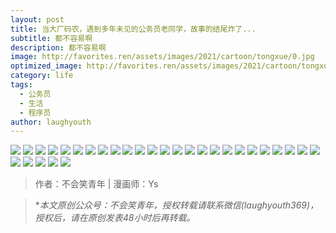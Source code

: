 ```yaml
---
layout: post
title: 当大厂码农，遇到多年未见的公务员老同学，故事的结尾炸了...
subtitle: 都不容易啊
description: 都不容易啊
image: http://favorites.ren/assets/images/2021/cartoon/tongxue/0.jpg
optimized_image: http://favorites.ren/assets/images/2021/cartoon/tongxue/0.jpg
category: life
tags:
  - 公务员
  - 生活
  - 程序员
author: laughyouth
---
```



![](http://favorites.ren/assets/images/2021/cartoon/tongxue/640.jpg)
![](http://favorites.ren/assets/images/2021/cartoon/tongxue/640-1.jpg)
![](http://favorites.ren/assets/images/2021/cartoon/tongxue/640-2.jpg)
![](http://favorites.ren/assets/images/2021/cartoon/tongxue/640-3.jpg)
![](http://favorites.ren/assets/images/2021/cartoon/tongxue/640-4.jpg)
![](http://favorites.ren/assets/images/2021/cartoon/tongxue/640-5.jpg)
![](http://favorites.ren/assets/images/2021/cartoon/tongxue/640-6.jpg)
![](http://favorites.ren/assets/images/2021/cartoon/tongxue/640-7.jpg)
![](http://favorites.ren/assets/images/2021/cartoon/tongxue/640-8.jpg)
![](http://favorites.ren/assets/images/2021/cartoon/tongxue/640-9.jpg)
![](http://favorites.ren/assets/images/2021/cartoon/tongxue/640-10.jpg)
![](http://favorites.ren/assets/images/2021/cartoon/tongxue/640-11.jpg)
![](http://favorites.ren/assets/images/2021/cartoon/tongxue/640-12.jpg)
![](http://favorites.ren/assets/images/2021/cartoon/tongxue/640-13.jpg)
![](http://favorites.ren/assets/images/2021/cartoon/tongxue/640-14.jpg)
![](http://favorites.ren/assets/images/2021/cartoon/tongxue/640-15.jpg)
![](http://favorites.ren/assets/images/2021/cartoon/tongxue/640-16.jpg)
![](http://favorites.ren/assets/images/2021/cartoon/tongxue/640-17.jpg)
![](http://favorites.ren/assets/images/2021/cartoon/tongxue/640-18.jpg)
![](http://favorites.ren/assets/images/2021/cartoon/tongxue/640-19.jpg)
![](http://favorites.ren/assets/images/2021/cartoon/tongxue/640-20.jpg)
![](http://favorites.ren/assets/images/2021/cartoon/tongxue/640-21.jpg)
![](http://favorites.ren/assets/images/2021/cartoon/tongxue/640-22.jpg)
![](http://favorites.ren/assets/images/2021/cartoon/tongxue/640-23.jpg)
![](http://favorites.ren/assets/images/2021/cartoon/tongxue/640-24.jpg)
![](http://favorites.ren/assets/images/2021/cartoon/tongxue/640-25.jpg)
![](http://favorites.ren/assets/images/2021/cartoon/tongxue/640-26.jpg)
![](http://favorites.ren/assets/images/2021/cartoon/tongxue/640-27.jpg)
![](http://favorites.ren/assets/images/2021/cartoon/tongxue/640-28.jpg)
![](http://favorites.ren/assets/images/2021/cartoon/tongxue/640-29.jpg)




>作者：不会笑青年 | 漫画师：Ys

>**本文原创公众号：不会笑青年，授权转载请联系微信(laughyouth369)，授权后，请在原创发表48小时后再转载。*